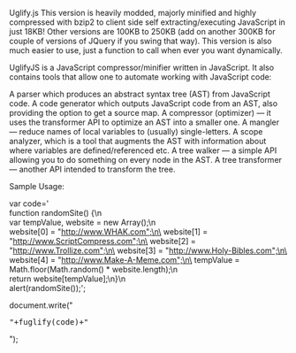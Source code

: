 Uglify.js
This version is heavily modded, majorly minified and highly compressed with bzip2 to client side self extracting/executing JavaScript in just 18KB! Other versions are 100KB to 250KB (add on another 300KB for couple of versions of JQuery if you swing that way). This version is also much easier to use, just a function to call when ever you want dynamically.

UglifyJS is a JavaScript compressor/minifier written in JavaScript. It also contains tools that allow one to automate working with JavaScript code:

A parser which produces an abstract syntax tree (AST) from JavaScript code.
A code generator which outputs JavaScript code from an AST, also providing the option to get a source map.
A compressor (optimizer) — it uses the transformer API to optimize an AST into a smaller one.
A mangler — reduce names of local variables to (usually) single-letters.
A scope analyzer, which is a tool that augments the AST with information about where variables are defined/referenced etc.
A tree walker — a simple API allowing you to do something on every node in the AST.
A tree transformer — another API intended to transform the tree.

Sample Usage:

var code='\
function randomSite() {\n\
 var tempValue, website = new Array();\n\
 website[0] = "http://www.WHAK.com";\n\
 website[1] = "http://www.ScriptCompress.com";\n\
 website[2] = "http://www.Trollize.com";\n\
 website[3] = "http://www.Holy-Bibles.com";\n\
 website[4] = "http://www.Make-A-Meme.com";\n\
 tempValue = Math.floor(Math.random() * website.length);\n\
 return website[tempValue];\n}\n\
alert(randomSite());';

document.write("<pre>"+fuglify(code)+"</pre>");
